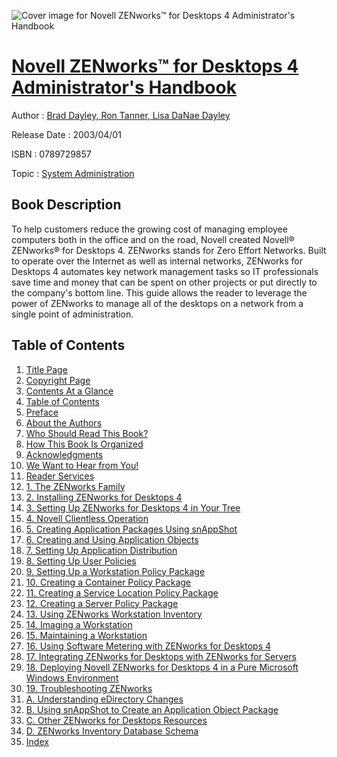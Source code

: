 ![Cover image for Novell ZENworks™ for Desktops 4 Administrator&#39;s Handbook](https://imgdetail.ebookreading.net/cover/cover/system_admin/EB0789729857.jpg)

[Novell ZENworks™ for Desktops 4 Administrator&#39;s Handbook](https://ebookreading.net/view/book/Novell+ZENworks%E2%84%A2+for+Desktops+4+Administrator%26%2339%3Bs+Handbook-EB0789729857_1.html "Novell ZENworks™ for Desktops 4 Administrator&#39;s Handbook")
====================================================================================================================

Author : [Brad Dayley](https://ebookreading.net/search/author/Brad+Dayley),[ Ron Tanner](https://ebookreading.net/search/author/+Ron+Tanner),[ Lisa DaNae Dayley](https://ebookreading.net/search/author/+Lisa+DaNae+Dayley)

Release Date : 2003/04/01

ISBN : 0789729857

Topic : [System Administration](https://ebookreading.net/search/category/system-administration)

Book Description
-----------------

To help customers reduce the growing cost of managing employee computers both in the office and on the road, Novell created Novell®
ZENworks® for Desktops 4. ZENworks stands for Zero Effort Networks. Built to operate over the Internet as well as internal networks, ZENworks for Desktops 4 automates key network management tasks so IT professionals save time and money that can be spent on other projects or put directly to the company's bottom line.
This guide allows the reader to leverage the power of ZENworks to manage all of the desktops on a network from a single point of administration.
              
Table of Contents
-----------------

1. [Title Page](https://ebookreading.net/view/book/Novell+ZENworks%E2%84%A2+for+Desktops+4+Administrator%26%2339%3Bs+Handbook-EB0789729857_2.html#id375774)
1. [Copyright Page](https://ebookreading.net/view/book/Novell+ZENworks%E2%84%A2+for+Desktops+4+Administrator%26%2339%3Bs+Handbook-EB0789729857_2.html#id375576)
1. [Contents At a Glance](https://ebookreading.net/view/book/Novell+ZENworks%E2%84%A2+for+Desktops+4+Administrator%26%2339%3Bs+Handbook-EB0789729857_3.html#toc01)
1. [Table of Contents](https://ebookreading.net/view/book/Novell+ZENworks%E2%84%A2+for+Desktops+4+Administrator%26%2339%3Bs+Handbook-EB0789729857_3.html#toc)
1. [Preface](https://ebookreading.net/view/book/Novell+ZENworks%E2%84%A2+for+Desktops+4+Administrator%26%2339%3Bs+Handbook-EB0789729857_4.html)
1. [About the Authors](https://ebookreading.net/view/book/Novell+ZENworks%E2%84%A2+for+Desktops+4+Administrator%26%2339%3Bs+Handbook-EB0789729857_5.html)
1. [Who Should Read This Book?](https://ebookreading.net/view/book/Novell+ZENworks%E2%84%A2+for+Desktops+4+Administrator%26%2339%3Bs+Handbook-EB0789729857_6.html)
1. [How This Book Is Organized](https://ebookreading.net/view/book/Novell+ZENworks%E2%84%A2+for+Desktops+4+Administrator%26%2339%3Bs+Handbook-EB0789729857_7.html)
1. [Acknowledgments](https://ebookreading.net/view/book/Novell+ZENworks%E2%84%A2+for+Desktops+4+Administrator%26%2339%3Bs+Handbook-EB0789729857_8.html)
1. [We Want to Hear from You!](https://ebookreading.net/view/book/Novell+ZENworks%E2%84%A2+for+Desktops+4+Administrator%26%2339%3Bs+Handbook-EB0789729857_9.html)
1. [Reader Services](https://ebookreading.net/view/book/Novell+ZENworks%E2%84%A2+for+Desktops+4+Administrator%26%2339%3Bs+Handbook-EB0789729857_10.html)
1. [1. The ZENworks Family](https://ebookreading.net/view/book/Novell+ZENworks%E2%84%A2+for+Desktops+4+Administrator%26%2339%3Bs+Handbook-EB0789729857_11.html)
1. [2. Installing ZENworks for Desktops 4](https://ebookreading.net/view/book/Novell+ZENworks%E2%84%A2+for+Desktops+4+Administrator%26%2339%3Bs+Handbook-EB0789729857_12.html)
1. [3. Setting Up ZENworks for Desktops 4 in Your Tree](https://ebookreading.net/view/book/Novell+ZENworks%E2%84%A2+for+Desktops+4+Administrator%26%2339%3Bs+Handbook-EB0789729857_13.html)
1. [4. Novell Clientless Operation](https://ebookreading.net/view/book/Novell+ZENworks%E2%84%A2+for+Desktops+4+Administrator%26%2339%3Bs+Handbook-EB0789729857_14.html)
1. [5. Creating Application Packages Using snAppShot](https://ebookreading.net/view/book/Novell+ZENworks%E2%84%A2+for+Desktops+4+Administrator%26%2339%3Bs+Handbook-EB0789729857_15.html)
1. [6. Creating and Using Application Objects](https://ebookreading.net/view/book/Novell+ZENworks%E2%84%A2+for+Desktops+4+Administrator%26%2339%3Bs+Handbook-EB0789729857_16.html)
1. [7. Setting Up Application Distribution](https://ebookreading.net/view/book/Novell+ZENworks%E2%84%A2+for+Desktops+4+Administrator%26%2339%3Bs+Handbook-EB0789729857_17.html)
1. [8. Setting Up User Policies](https://ebookreading.net/view/book/Novell+ZENworks%E2%84%A2+for+Desktops+4+Administrator%26%2339%3Bs+Handbook-EB0789729857_18.html)
1. [9. Setting Up a Workstation Policy Package](https://ebookreading.net/view/book/Novell+ZENworks%E2%84%A2+for+Desktops+4+Administrator%26%2339%3Bs+Handbook-EB0789729857_19.html)
1. [10. Creating a Container Policy Package](https://ebookreading.net/view/book/Novell+ZENworks%E2%84%A2+for+Desktops+4+Administrator%26%2339%3Bs+Handbook-EB0789729857_20.html)
1. [11. Creating a Service Location Policy Package](https://ebookreading.net/view/book/Novell+ZENworks%E2%84%A2+for+Desktops+4+Administrator%26%2339%3Bs+Handbook-EB0789729857_21.html)
1. [12. Creating a Server Policy Package](https://ebookreading.net/view/book/Novell+ZENworks%E2%84%A2+for+Desktops+4+Administrator%26%2339%3Bs+Handbook-EB0789729857_22.html)
1. [13. Using ZENworks Workstation Inventory](https://ebookreading.net/view/book/Novell+ZENworks%E2%84%A2+for+Desktops+4+Administrator%26%2339%3Bs+Handbook-EB0789729857_23.html)
1. [14. Imaging a Workstation](https://ebookreading.net/view/book/Novell+ZENworks%E2%84%A2+for+Desktops+4+Administrator%26%2339%3Bs+Handbook-EB0789729857_24.html)
1. [15. Maintaining a Workstation](https://ebookreading.net/view/book/Novell+ZENworks%E2%84%A2+for+Desktops+4+Administrator%26%2339%3Bs+Handbook-EB0789729857_25.html)
1. [16. Using Software Metering with ZENworks for Desktops 4](https://ebookreading.net/view/book/Novell+ZENworks%E2%84%A2+for+Desktops+4+Administrator%26%2339%3Bs+Handbook-EB0789729857_26.html)
1. [17. Integrating ZENworks for Desktops with ZENworks for Servers](https://ebookreading.net/view/book/Novell+ZENworks%E2%84%A2+for+Desktops+4+Administrator%26%2339%3Bs+Handbook-EB0789729857_27.html)
1. [18. Deploying Novell ZENworks for Desktops 4 in a Pure Microsoft Windows Environment](https://ebookreading.net/view/book/Novell+ZENworks%E2%84%A2+for+Desktops+4+Administrator%26%2339%3Bs+Handbook-EB0789729857_28.html)
1. [19. Troubleshooting ZENworks](https://ebookreading.net/view/book/Novell+ZENworks%E2%84%A2+for+Desktops+4+Administrator%26%2339%3Bs+Handbook-EB0789729857_29.html)
1. [A. Understanding eDirectory Changes](https://ebookreading.net/view/book/Novell+ZENworks%E2%84%A2+for+Desktops+4+Administrator%26%2339%3Bs+Handbook-EB0789729857_30.html)
1. [B. Using snAppShot to Create an Application Object Package](https://ebookreading.net/view/book/Novell+ZENworks%E2%84%A2+for+Desktops+4+Administrator%26%2339%3Bs+Handbook-EB0789729857_31.html)
1. [C. Other ZENworks for Desktops Resources](https://ebookreading.net/view/book/Novell+ZENworks%E2%84%A2+for+Desktops+4+Administrator%26%2339%3Bs+Handbook-EB0789729857_32.html)
1. [D. ZENworks Inventory Database Schema](https://ebookreading.net/view/book/Novell+ZENworks%E2%84%A2+for+Desktops+4+Administrator%26%2339%3Bs+Handbook-EB0789729857_33.html)
1. [Index](https://ebookreading.net/view/book/Novell+ZENworks%E2%84%A2+for+Desktops+4+Administrator%26%2339%3Bs+Handbook-EB0789729857_34.html)
